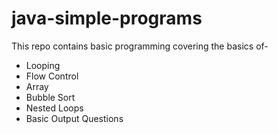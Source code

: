 # java-simple-programs
This repo contains basic programming covering the basics of-
* Looping
* Flow Control 
* Array 
* Bubble Sort
* Nested Loops 
* Basic Output Questions 
